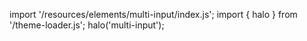 <!--
type: template
name: multi-input
-->

import '/resources/elements/multi-input/index.js';
import { halo } from '/theme-loader.js';
halo('multi-input');
